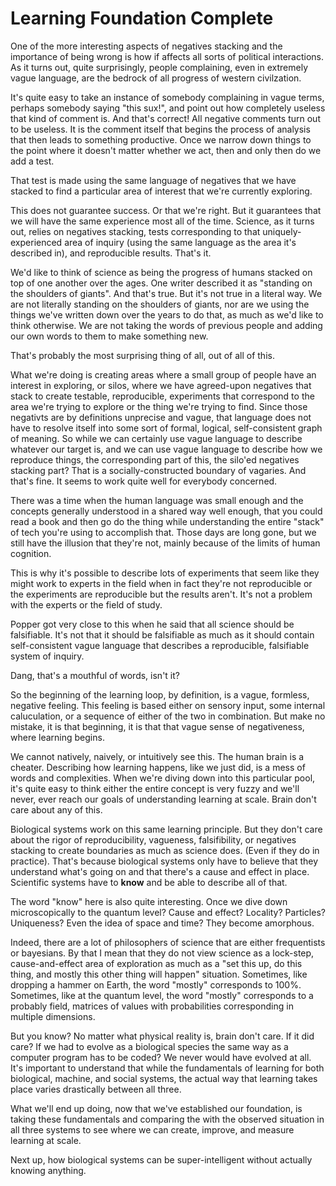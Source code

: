 # Learning Foundation Complete

One of the more interesting aspects of negatives stacking and the importance of being wrong is how if affects all sorts of political interactions. As it turns out, quite surprisingly, people complaining, even in extremely vague language, are the bedrock of all progress of western civilzation.

It's quite easy to take an instance of somebody complaining in vague terms, perhaps somebody saying "this sux!", and point out how completely useless that kind of comment is. And that's correct! All negative comments turn out to be useless. It is the comment itself that begins the process of analysis that then leads to something productive. Once we narrow down things to the point where it doesn't matter whether we act, then and only then do we add a test.

That test is made using the same language of negatives that we have stacked to find a particular area of interest that we're currently exploring. 

This does not guarantee success. Or that we're right. But it guarantees that we will have the same experience most all of the time. Science, as it turns out, relies on negatives stacking, tests corresponding to that uniquely-experienced area of inquiry (using the same language as the area it's described in), and reproducible results. That's it.

We'd like to think of science as being the progress of humans stacked on top of one another over the ages. One writer described it as "standing on the shoulders of giants". And that's true. But it's not true in a literal way. We are not literally standing on the shoulders of giants, nor are we using the things we've written down over the years to do that, as much as we'd like to think otherwise. We are not taking the words of previous people and adding our own words to them to make something new. 

That's probably the most surprising thing of all, out of all of this. 

What we're doing is creating areas where a small group of people have an interest in exploring, or silos, where we have agreed-upon negatives that stack to create testable, reproducible, experiments that correspond to the area we're trying to explore or the thing we're trying to find. Since those negativts are by definitions unprecise and vague, that language does not have to resolve itself into some sort of formal, logical, self-consistent graph of meaning. So while we can certainly use vague language to describe whatever our target is, and we can use vague language to describe how we reproduce things, the corresponding part of this, the silo'ed negatives stacking part? That is a socially-constructed boundary of vagaries. And that's fine. It seems to work quite well for everybody concerned.

There was a time when the human language was small enough and the concepts generally understood in a shared way well enough, that you could read a book and then go do the thing while understanding the entire "stack" of tech you're using to accomplish that. Those days are long gone, but we still have the illusion that they're not, mainly because of the limits of human cognition. 

This is why it's possible to describe lots of experiments that seem like they might work to experts in the field when in fact they're not reproducible or the experiments are reproducible but the results aren't. It's not a problem with the experts or the field of study.

Popper got very close to this when he said that all science should be falsifiable. It's not that it should be falsifiable as much as it should contain self-consistent vague language that describes a reproducible, falsifiable system of inquiry. 

Dang, that's a mouthful of words, isn't it?

So the beginning of the learning loop, by definition, is a vague, formless, negative feeling. This feeling is based either on sensory input, some internal caluculation, or a sequence of either of the two in combination. But make no mistake, it is that beginning, it is that that vague sense of negativeness, where learning begins.

We cannot natively, naively, or intuitively see this. The human brain is a cheater. Describing how learning happens, like we just did, is a mess of words and complexities. When we're diving down into this particular pool, it's quite easy to think either the entire concept is very fuzzy and we'll never, ever reach our goals of understanding learning at scale. Brain don't care about any of this. 

Biological systems work on this same learning principle. But they don't care about the rigor of reproducibility, vagueness, falsifibility, or negatives stacking to create boundaries as much as science does. (Even if they do in practice). That's because biological systems only have to believe that they understand what's going on and that there's a cause and effect in place. Scientific systems have to **know** and be able to describe all of that. 

The word "know" here is also quite interesting. Once we dive down microscopically to the quantum level? Cause and effect? Locality? Particles? Uniqueness? Even the idea of space and time? They become amorphous. 

Indeed, there are a lot of philosophers of science that are either frequentists or bayesians. By that I mean that they do not view science as a lock-step, cause-and-effect area of exploration as much as a "set this up, do this thing, and mostly this other thing will happen" situation. Sometimes, like dropping a hammer on Earth, the word "mostly" corresponds to 100%. Sometimes, like at the quantum level, the word "mostly" corresponds to a probably field, matrices of values with probabilities corresponding in multiple dimensions. 

But you know? No matter what physical reality is, brain don't care. If it did care? If we had to evolve as a biological species the same way as a computer program has to be coded? We never would have evolved at all. It's important to understand that while the fundamentals of learning for both biological, machine, and social systems, the actual way that learning takes place varies drastically between all three. 

What we'll end up doing, now that we've established our foundation, is taking these fundamentals and comparing the with the observed situation in all three systems to see where we can create, improve, and measure learning at scale.


Next up, how biological systems can be super-intelligent without actually knowing anything.